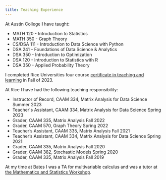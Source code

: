 ```yaml
---
title: Teaching Experience
---
```


At Austin College I have taught:
- MATH 120 - Introduction to Statistics
- MATH 350 - Graph Theory
- CS/DSA 111 - Introduction to Data Science with Python
- DSA 241 - Foundations of Data Science & Analytics 
- DSA 350 - Introduction to Optimization
- DSA 120 - Introduction to Statistics with R
- DSA 350 - Applied Probability Theory


I completed Rice Universities four course [certificate in teaching and learning](https://cte.rice.edu/grads) in Fall of 2023.

At Rice I have had the following teaching responsibility:
- Instructor of Record, CAAM 334, Matrix Analysis for Data Science Summer 2023
- Teacher's Assistant, CAAM 334, Matrix Analysis for Data Science Spring 2023
- Grader, CAAM 335, Matrix Analysis Fall 2022
- Grader, CAAM 570, Graph Theory Spring 2022
- Teacher’s Assistant, CAAM 335, Matrix Analysis Fall 2021
- Teacher’s Assistant, CAAM 334, Matrix Analysis for Data Science Spring 2021
- Grader, CAAM 335, Matrix Analysis Fall 2020
- Grader, CAAM 382, Stochastic Models Spring 2020
- Grader, CAAM 335, Matrix Analysis Fall 2019

At my time at Bates I was a TA for multivariable calculus and was a tutor at [the Mathematics and Statistics Workshop](https://www.bates.edu/math-stat-workshop/).